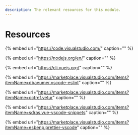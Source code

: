 ```yaml
---
description: The relevant resources for this module.
---
```


# Resources

{% embed url="https://code.visualstudio.com/" caption="" %}

{% embed url="https://nodejs.org/en/" caption="" %}

{% embed url="https://cli.vuejs.org/" caption="" %}

{% embed url="https://marketplace.visualstudio.com/items?itemName=dbaeumer.vscode-eslint" caption="" %}

{% embed url="https://marketplace.visualstudio.com/items?itemName=octref.vetur" caption="" %}

{% embed url="https://marketplace.visualstudio.com/items?itemName=sdras.vue-vscode-snippets" caption="" %}

{% embed url="https://marketplace.visualstudio.com/items?itemName=esbenp.prettier-vscode" caption="" %}

